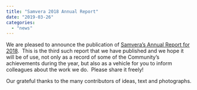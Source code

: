 ```yaml
---
title: "Samvera 2018 Annual Report"
date: "2019-03-26"
categories: 
  - "news"
---
```


We are pleased to announce the publication of [Samvera’s Annual Report for 2018](https://wiki.duraspace.org/download/attachments/87461328/Samvera_2018_Annual_Report_v10_17pp.pdf?version=1&modificationDate=1553592813802&api=v2).  This is the third such report that we have published and we hope it will be of use, not only as a record of some of the Community’s achievements during the year, but also as a vehicle for you to inform colleagues about the work we do.  Please share it freely!

Our grateful thanks to the many contributors of ideas, text and photographs.
